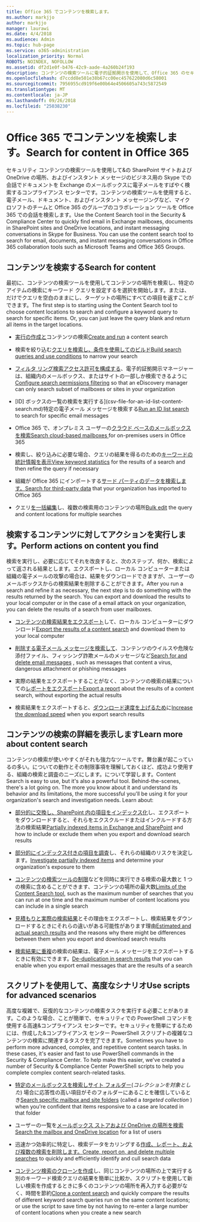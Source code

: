 ```yaml
---
title: Office 365 でコンテンツを検索します。
ms.author: markjjo
author: markjjo
manager: laurawi
ms.date: 4/4/2018
ms.audience: Admin
ms.topic: hub-page
ms.service: o365-administration
localization_priority: Normal
ROBOTS: NOINDEX, NOFOLLOW
ms.assetid: df2d1e0f-b476-42c9-aade-4a260b24f193
description: コンテンツの検索ツールに電子的証拠開示を使用して、Office 365 のセキュリティで&amp;の SharePoint サイトおよび OneDrive の場所、およびインスタント メッセージのビジネス用の Skype での会話でドキュメントを Exchange のメールボックスに電子メールをすばやく検索するコンプライアンス センターです。
ms.openlocfilehash: d7ccdd8e501e38b67cc00ec457622080d6c58001
ms.sourcegitcommit: 7956955cd919f6e00b64e4506605a743c5872549
ms.translationtype: MT
ms.contentlocale: ja-JP
ms.lasthandoff: 09/26/2018
ms.locfileid: "25038230"
---
```

# <a name="search-for-content-in-office-365"></a><span data-ttu-id="2189b-103">Office 365 でコンテンツを検索します。</span><span class="sxs-lookup"><span data-stu-id="2189b-103">Search for content in Office 365</span></span>

<span data-ttu-id="2189b-p101">セキュリティ コンテンツの検索ツールを使用して&amp;の SharePoint サイトおよび OneDrive の場所、およびインスタント メッセージのビジネス用の Skype での会話でドキュメントを Exchange のメールボックスに電子メールをすばやく検索するコンプライアンス センターです。コンテンツの検索ツールを使用すると、電子メール、ドキュメント、およびインスタント メッセージングなど、マイクロソフトのチームと Office 365 のグループのコラボレーション ツールを Office 365 での会話を検索します。</span><span class="sxs-lookup"><span data-stu-id="2189b-p101">Use the Content Search tool in the Security &amp; Compliance Center to quickly find email in Exchange mailboxes, documents in SharePoint sites and OneDrive locations, and instant messaging conversations in Skype for Business. You can use the content search tool to search for email, documents, and instant messaging conversations in Office 365 collaboration tools such as Microsoft Teams and Office 365 Groups.</span></span>
  
## <a name="search-for-content"></a><span data-ttu-id="2189b-106">コンテンツを検索する</span><span class="sxs-lookup"><span data-stu-id="2189b-106">Search for content</span></span>

<span data-ttu-id="2189b-p102">最初に、コンテンツの検索ツールを使用してコンテンツの場所を検索し、特定のアイテムの検索にキーワード クエリを設定するを選択を開始します。または、だけでクエリを空白のままにし、ターゲットの場所にすべての項目を返すことができます。</span><span class="sxs-lookup"><span data-stu-id="2189b-p102">The first step is to starting using the Content Search tool to choose content locations to search and configure a keyword query to search for specific items. Or, you can just leave the query blank and return all items in the target locations.</span></span>
  
- <span data-ttu-id="2189b-109">[実行の作成と](content-search.md)コンテンツの検索</span><span class="sxs-lookup"><span data-stu-id="2189b-109">[Create and run](content-search.md) a content search</span></span> 
    
- <span data-ttu-id="2189b-110">検索を絞り込む[クエリを検索し、条件を使用してのビルド](keyword-queries-and-search-conditions.md)</span><span class="sxs-lookup"><span data-stu-id="2189b-110">[Build search queries and use conditions](keyword-queries-and-search-conditions.md) to narrow your search</span></span> 
    
- <span data-ttu-id="2189b-111">[フィルタ リング検索アクセス許可を構成する](permissions-filtering-for-content-search.md)、電子的証拠開示マネージャーは、組織内のメールボックス、またはサイトの一部しか検索できるように</span><span class="sxs-lookup"><span data-stu-id="2189b-111">[Configure search permissions filtering](permissions-filtering-for-content-search.md) so that an eDiscovery manager can only search subset of mailboxes or sites in your organization</span></span> 
    
- <span data-ttu-id="2189b-112">[ID] ボックスの一覧の検索を実行する](csv-file-for-an-id-list-content-search.md)特定の電子メール メッセージを検索する</span><span class="sxs-lookup"><span data-stu-id="2189b-112">[Run an ID list search](csv-file-for-an-id-list-content-search.md) to search for specific email messages</span></span> 
    
- <span data-ttu-id="2189b-113">Office 365 で、オンプレミス ユーザーの[クラウド ベースのメールボックスを検索](search-cloud-based-mailboxes-for-on-premises-users.md)</span><span class="sxs-lookup"><span data-stu-id="2189b-113">[Search cloud-based mailboxes ](search-cloud-based-mailboxes-for-on-premises-users.md) for on-premises users in Office 365</span></span>

- <span data-ttu-id="2189b-114">検索し、絞り込みに必要な場合、クエリの結果を得るのための[キーワードの統計情報を表示](view-keyword-statistics-for-content-search.md)</span><span class="sxs-lookup"><span data-stu-id="2189b-114">[View keyword statistics](view-keyword-statistics-for-content-search.md) for the results of a search and then refine the query if necessary</span></span> 
    
- <span data-ttu-id="2189b-115">組織が Office 365 にインポートする[サード パーティのデータを検索します。](use-content-search-to-search-third-party-data-that-was-imported.md)</span><span class="sxs-lookup"><span data-stu-id="2189b-115">[Search for third-party data](use-content-search-to-search-third-party-data-that-was-imported.md) that your organization has imported to Office 365</span></span> 
    
- <span data-ttu-id="2189b-116">クエリ[を一括編集](bulk-edit-content-searches.md)し、複数の検索用のコンテンツの場所</span><span class="sxs-lookup"><span data-stu-id="2189b-116">[Bulk edit](bulk-edit-content-searches.md) the query and content locations for multiple searches</span></span> 
    
## <a name="perform-actions-on-content-you-find"></a><span data-ttu-id="2189b-117">検索するコンテンツに対してアクションを実行します。</span><span class="sxs-lookup"><span data-stu-id="2189b-117">Perform actions on content you find</span></span>

<span data-ttu-id="2189b-p103">検索を実行し、必要に応じてそれを改良すると、次のステップ、何か、検索によって返される結果とします。エクスポートし、ローカル コンピューターまたは組織の電子メールの攻撃の場合は、結果をダウンロードできますが、ユーザーのメールボックスからの検索結果を削除することができます。</span><span class="sxs-lookup"><span data-stu-id="2189b-p103">After you run a search and refine it as necessary, the next step is to do something with the results returned by the search. You can export and download the results to your local computer or in the case of a email attack on your organization, you can delete the results of a search from user mailboxes.</span></span>
  
- <span data-ttu-id="2189b-120">[コンテンツの検索結果をエクスポート](export-search-results.md)して、ローカル コンピューターにダウンロード</span><span class="sxs-lookup"><span data-stu-id="2189b-120">[Export the results of a content search](export-search-results.md) and download them to your local computer</span></span> 
    
- <span data-ttu-id="2189b-121">[削除する電子メール メッセージを検索して](search-for-and-delete-messages-in-your-organization.md)、コンテンツのウイルスや危険な添付ファイル、フィッシング詐欺メールのメッセージなど</span><span class="sxs-lookup"><span data-stu-id="2189b-121">[Search for and delete email messages](search-for-and-delete-messages-in-your-organization.md) , such as messages that content a virus, dangerous attachment or phishing messages</span></span> 
    
- <span data-ttu-id="2189b-122">実際の結果をエクスポートすることがなく、コンテンツの検索の結果についての[レポートをエクスポート](export-a-content-search-report.md)</span><span class="sxs-lookup"><span data-stu-id="2189b-122">[Export a report](export-a-content-search-report.md) about the results of a content search, without exporting the actual results</span></span> 
    
- <span data-ttu-id="2189b-123">検索結果をエクスポートすると、[ダウンロード速度を上げるため](increase-download-speeds-when-exporting-ediscovery-results.md)に</span><span class="sxs-lookup"><span data-stu-id="2189b-123">[Increase the download speed](increase-download-speeds-when-exporting-ediscovery-results.md) when you export search results</span></span> 
    
## <a name="learn-more-about-content-search"></a><span data-ttu-id="2189b-124">コンテンツの検索の詳細を表示します</span><span class="sxs-lookup"><span data-stu-id="2189b-124">Learn more about content search</span></span>

<span data-ttu-id="2189b-p104">コンテンツの検索が使いやすくがそれも強力なツールです。舞台裏が起こっているの多い。についての動作とその制限事項を理解しておくほど、成功より使用する、組織の検索と調査のニーズにします。について学習します。</span><span class="sxs-lookup"><span data-stu-id="2189b-p104">Content Search is easy to use, but it's also a powerful tool. Behind-the-scenes, there's a lot going on. The more you know about it and understand its behavior and its limitations, the more successful you'll be using it for your organization's search and investigation needs. Learn about:</span></span>
  
- <span data-ttu-id="2189b-129">[部分的に交換し、SharePoint 内の項目をインデックス化](partially-indexed-items-in-content-search.md)し、エクスポートをダウンロードすると、それらをエクスクルードまたはインクルードする方法の検索結果</span><span class="sxs-lookup"><span data-stu-id="2189b-129">[Partially indexed items in Exchange and SharePoint](partially-indexed-items-in-content-search.md) and how to include or exclude them when you export and download search results</span></span> 
    
- <span data-ttu-id="2189b-130">[部分的にインデックス付きの項目を調査](investigating-partially-indexed-items-in-ediscovery.md)し、それらの組織のリスクを決定します。</span><span class="sxs-lookup"><span data-stu-id="2189b-130">[Investigate partially indexed items](investigating-partially-indexed-items-in-ediscovery.md) and determine your organization's exposure to them</span></span> 
    
- <span data-ttu-id="2189b-131">[コンテンツの検索ツールの制限](limits-for-content-search.md)などを同時に実行できる検索の最大数と 1 つの検索に含めることができます、コンテンツの場所の最大数</span><span class="sxs-lookup"><span data-stu-id="2189b-131">[Limits of the Content Search tool](limits-for-content-search.md), such as the maximum number of searches that you can run at one time and the maximum number of content locations you can include in a single search</span></span> 
    
- <span data-ttu-id="2189b-132">[見積もりと実際の検索結果](differences-between-estimated-and-actual-ediscovery-search-results.md)とその理由をエクスポートし、検索結果をダウンロードするときにそれらの違いがある可能性があります理由</span><span class="sxs-lookup"><span data-stu-id="2189b-132">[Estimated and actual search results](differences-between-estimated-and-actual-ediscovery-search-results.md) and the reasons why there might be differences between them when you export and download search results</span></span> 
    
- <span data-ttu-id="2189b-133">[検索結果に重複](de-duplication-in-ediscovery-search-results.md)の検索の結果は、電子メール メッセージをエクスポートするときに有効にできます。</span><span class="sxs-lookup"><span data-stu-id="2189b-133">[De-duplication in search results](de-duplication-in-ediscovery-search-results.md) that you can enable when you export email messages that are the results of a search</span></span> 
    
## <a name="use-scripts-for-advanced-scenarios"></a><span data-ttu-id="2189b-134">スクリプトを使用して、高度なシナリオ</span><span class="sxs-lookup"><span data-stu-id="2189b-134">Use scripts for advanced scenarios</span></span>

<span data-ttu-id="2189b-p105">高度な複雑で、反復的なコンテンツの検索タスクを実行する必要ことがあります。このような場合、ことが簡単で、セキュリティでの PowerShell コマンドを使用する高速&amp;コンプライアンス センターです。セキュリティを簡単にするためには、作成した&amp;コンプライアンス センター PowerShell スクリプトの複雑なコンテンツの検索に関連するタスクを完了できます。</span><span class="sxs-lookup"><span data-stu-id="2189b-p105">Sometimes you have to perform more advanced, complex, and repetitive content search tasks. In these cases, it's easier and fast to use PowerShell commands in the Security &amp; Compliance Center. To help make this easier, we've created a number of Security &amp; Compliance Center PowerShell scripts to help you complete complex content search-related tasks.</span></span>
  
- <span data-ttu-id="2189b-138">[特定のメールボックスを検索しサイト フォルダー](use-content-search-for-targeted-collections.md)(*コレクションを対象とした*) 場合に応答性の高い項目がそのフォルダーにあることを確信しているとき</span><span class="sxs-lookup"><span data-stu-id="2189b-138">[Search specific mailbox and site folders](use-content-search-for-targeted-collections.md) (called a  *targeted collection*  ) when you're confident that items responsive to a case are located in that folder</span></span> 
    
- <span data-ttu-id="2189b-139">ユーザーの一覧を[メールボックス ストアおよび OneDrive の場所を検索](search-the-mailbox-and-onedrive-for-business-for-a-list-of-users.md)</span><span class="sxs-lookup"><span data-stu-id="2189b-139">[Search the mailbox and OneDrive location](search-the-mailbox-and-onedrive-for-business-for-a-list-of-users.md) for a list of users</span></span> 
    
- <span data-ttu-id="2189b-140">迅速かつ効率的に特定し、検索データをカリングする[作成、レポート、および複数の検索を削除します。](create-report-on-and-delete-multiple-content-searches.md)</span><span class="sxs-lookup"><span data-stu-id="2189b-140">[Create, report on, and delete multiple searches](create-report-on-and-delete-multiple-content-searches.md) to quickly and efficiently identify and cull search data</span></span> 
    
- <span data-ttu-id="2189b-141">[コンテンツ検索のクローンを作成](clone-a-content-search.md)し、同じコンテンツの場所の上で実行する別のキーワード検索クエリの結果を簡単に比較か、スクリプトを使用して新しい検索を作成するときに多くのコンテンツの場所を再入力する必要がなく、時間を節約</span><span class="sxs-lookup"><span data-stu-id="2189b-141">[Clone a content search](clone-a-content-search.md) and quickly compare the results of different keyword search queries run on the same content locations; or use the script to save time by not having to re-enter a large number of content locations when you create a new search</span></span> 
    

